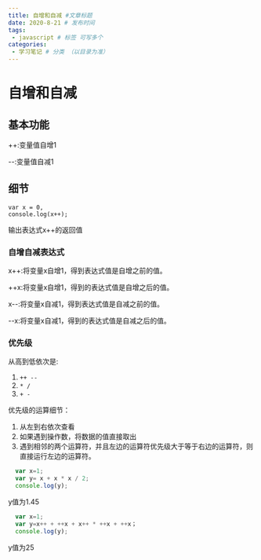 ```yaml
---
title: 自增和自减 #文章标题
date: 2020-8-21 # 发布时间
tags:
 - javascript # 标签 可写多个
categories: 
 - 学习笔记 # 分类 （以目录为准）
---
```


# 自增和自减

## 基本功能

++:变量值自增1

--:变量值自减1

## 细节

```
var x = 0,
console.log(x++);
```
输出表达式x++的返回值

### 自增自减表达式

x++:将变量x自增1，得到表达式值是自增之前的值。

++x:将变量x自增1，得到的表达式值是自增之后的值。

x--:将变量x自减1，得到表达式值是自减之前的值。

--x:将变量x自减1，得到的表达式值是自减之后的值。

### 优先级

从高到低依次是:

1. ```++ -- ```
2. ```* / ```
3. ```+ - ```

优先级的运算细节：

1. 从左到右依次查看
2. 如果遇到操作数，将数据的值直接取出
3. 遇到相邻的两个运算符，并且左边的运算符优先级大于等于右边的运算符，则直接运行左边的运算符。
```js
  var x=1;
  var y= x + x * x / 2;
  console.log(y);
```
y值为1.45

```js
  var x=1;
  var y=x++ + ++x + x++ * ++x + ++x；
  console.log(y);
 ``` 
 y值为25

 





